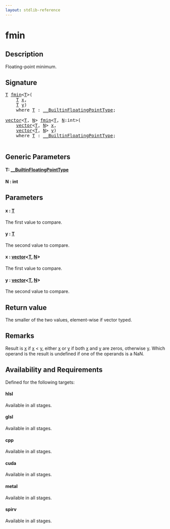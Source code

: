 ```yaml
---
layout: stdlib-reference
---
```


# fmin

## Description

Floating-point minimum.



## Signature 

<pre>
<a href="fmin.md#typeparam-T" class="code_type">T</a> <a href="fmin.md">fmin</a>&lt;<a href="fmin.md#typeparam-T" class="code_type">T</a>&gt;(
    <a href="fmin.md#typeparam-T" class="code_type">T</a> <a href="fmin.md#decl-x" class="code_param">x</a>,
    <a href="fmin.md#typeparam-T" class="code_type">T</a> <a href="fmin.md#decl-y" class="code_param">y</a>)
    <span class='code_keyword'>where</span> <a href="fmin.md#typeparam-T" class="code_type">T</a> : <a href="../interfaces/0_builtinfloatingpointtype-029hm/index.md" class="code_type">__BuiltinFloatingPointType</a>;

<a href="../types/vector/index.md" class="code_type">vector</a>&lt;<a href="fmin.md#typeparam-T" class="code_type">T</a>, <a href="fmin.md#decl-N" class="code_var">N</a>&gt; <a href="fmin.md">fmin</a>&lt;<a href="fmin.md#typeparam-T" class="code_type">T</a>, <a href="fmin.md#decl-N" class="code_var">N</a>:<span class="code_keyword">int</span>&gt;(
    <a href="../types/vector/index.md" class="code_type">vector</a>&lt;<a href="fmin.md#typeparam-T" class="code_type">T</a>, <a href="fmin.md#decl-N" class="code_var">N</a>&gt; <a href="fmin.md#decl-x" class="code_param">x</a>,
    <a href="../types/vector/index.md" class="code_type">vector</a>&lt;<a href="fmin.md#typeparam-T" class="code_type">T</a>, <a href="fmin.md#decl-N" class="code_var">N</a>&gt; <a href="fmin.md#decl-y" class="code_param">y</a>)
    <span class='code_keyword'>where</span> <a href="fmin.md#typeparam-T" class="code_type">T</a> : <a href="../interfaces/0_builtinfloatingpointtype-029hm/index.md" class="code_type">__BuiltinFloatingPointType</a>;

</pre>

## Generic Parameters

####  <a id="typeparam-T"></a>T: [\_\_BuiltinFloatingPointType](../interfaces/0_builtinfloatingpointtype-029hm/index.md)
####  <a id="decl-N"></a>N  : int

## Parameters

####  <a id="decl-x"></a>x  : [T](fmin.md#typeparam-T)
The first value to compare.

####  <a id="decl-y"></a>y  : [T](fmin.md#typeparam-T)
The second value to compare.

####  <a id="decl-x"></a>x  : [vector](../types/vector/index.md)\<[T](../types/vector/index.md#typeparam-T), [N](../types/vector/index.md#decl-N)\>
The first value to compare.

####  <a id="decl-y"></a>y  : [vector](../types/vector/index.md)\<[T](../types/vector/index.md#typeparam-T), [N](../types/vector/index.md#decl-N)\>
The second value to compare.


## Return value
The smaller of the two values, element-wise if vector typed.

## Remarks
Result is <span class='code'><a href="fmin.md#decl-x" class="code_param">x</a></span> if <span class='code'><a href="fmin.md#decl-x" class="code_param">x</a></span> < <span class='code'><a href="fmin.md#decl-y" class="code_param">y</a></span>, either <span class='code'><a href="fmin.md#decl-x" class="code_param">x</a></span> or <span class='code'><a href="fmin.md#decl-y" class="code_param">y</a></span> if both <span class='code'><a href="fmin.md#decl-x" class="code_param">x</a></span> and <span class='code'><a href="fmin.md#decl-y" class="code_param">y</a></span> are zeros, otherwise <span class='code'><a href="fmin.md#decl-y" class="code_param">y</a></span>. Which operand is the result is undefined if one of the operands is a NaN.


## Availability and Requirements

Defined for the following targets:

#### hlsl
Available in all stages.

#### glsl
Available in all stages.

#### cpp
Available in all stages.

#### cuda
Available in all stages.

#### metal
Available in all stages.

#### spirv
Available in all stages.




<script>
// Fix .md links to .html when on ReadTheDocs
if (window.location.hostname.includes('readthedocs') || 
    window.location.hostname.includes('rtfd.io')) {
  document.addEventListener('DOMContentLoaded', function() {
    const links = document.querySelectorAll('a');
    links.forEach(link => {
      if (link.getAttribute('href') && link.getAttribute('href').endsWith('.md')) {
        link.href = link.href.replace(/\.md($|#|\?)/, '.html$1');
      }
    });
  });
}
</script>
